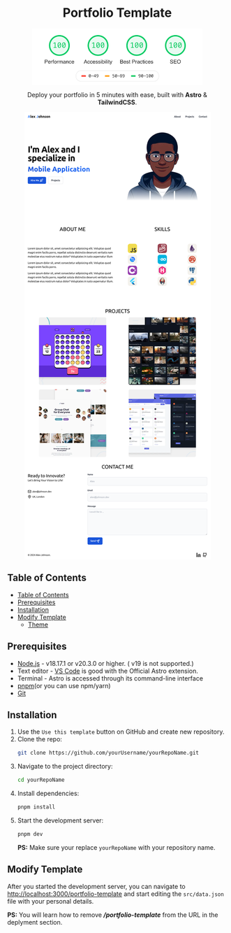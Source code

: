 <h1 align="center">Portfolio Template</h1>

<div align="center"><img src="/src/assets/100lighthouse.png" align="center"></div>

<p align="center">Deploy your portfolio in 5 minutes with ease, built with <strong>Astro</strong> & <strong>TailwindCSS</strong>.</p>

<div align="center"><img src="/src/assets/screenshot.png" align="center"></div>

## Table of Contents

- [Table of Contents](#table-of-contents)
- [Prerequisites](#prerequisites)
- [Installation](#installation)
- [Modify Template](#modify-template)
  - [Theme](#theme)

## Prerequisites

- [Node.js](https://nodejs.org/en/download/package-manager) - v18.17.1 or v20.3.0 or higher. ( v19 is not supported.)
- Text editor - [VS Code](https://nodejs.org/en/download/package-manager) is good with the Official Astro extension.
- Terminal - Astro is accessed through its command-line interface
- [pnpm](https://pnpm.io)(or you can use npm/yarn)
- [Git](https://git-scm.com/downloads)

## Installation

1. Use the `Use this template` button on GitHub and create new repository.
2. Clone the repo:
   ```sh
   git clone https://github.com/yourUsername/yourRepoName.git
   ```
3. Navigate to the project directory:
   ```sh
   cd yourRepoName
   ```
4. Install dependencies:
   ```sh
   pnpm install
   ```
5. Start the development server:
   ```sh
   pnpm dev
   ```
   **PS:** Make sure your replace `yourRepoName` with your repository name.

## Modify Template

After you started the development server, you can navigate to [http://localhost:3000/portfolio-template](http://localhost:3000/portfolio-template) and start editing the `src/data.json` file with your personal details.

**PS:** You will learn how to remove **_/portfolio-template_** from the URL in the deplyment section.

